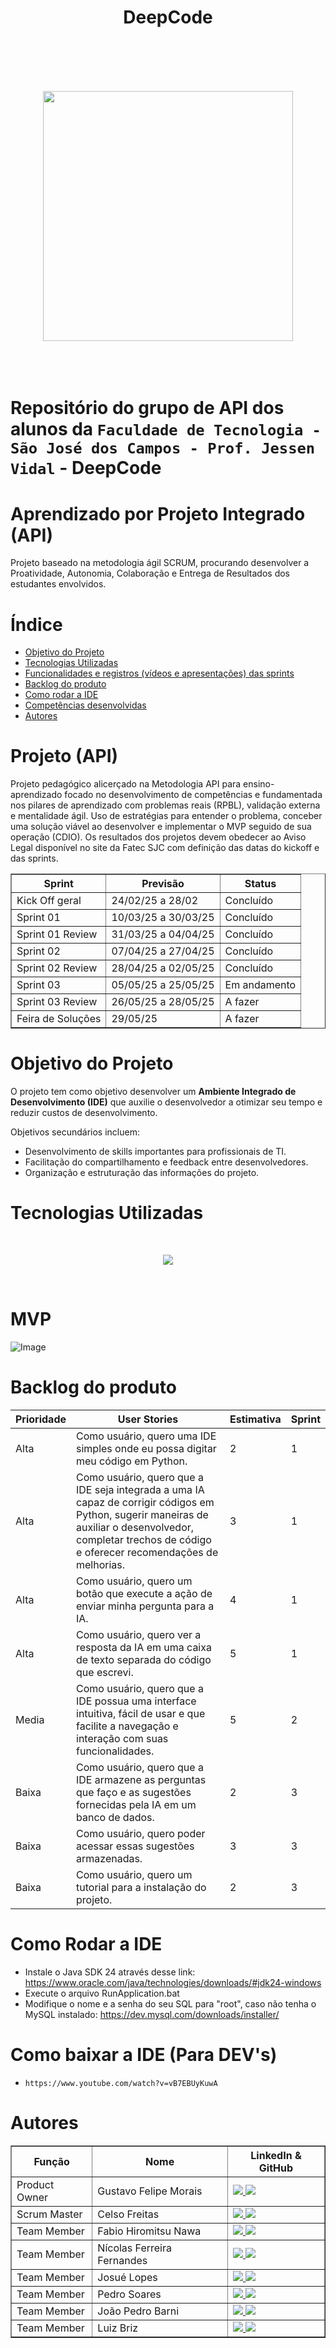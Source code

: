  <h1 align = center >DeepCode<h1>
   <br>
   <p align = "center">
     <img src="https://github.com/user-attachments/assets/38e454bc-5286-471b-9e7d-9ea8b7e16da4" align = center width="400"> 
   </p>

<br>

Repositório do grupo de API dos alunos da `Faculdade de Tecnologia - São José dos Campos - Prof. Jessen Vidal` -  DeepCode

# Aprendizado por Projeto Integrado (API)

Projeto baseado na metodologia ágil SCRUM, procurando desenvolver a Proatividade, Autonomia, Colaboração e Entrega de Resultados dos estudantes envolvidos.

# Índice
* [Objetivo do Projeto](#objetivo-do-projeto)
* [Tecnologias Utilizadas](#objetivo-do-projeto)
* [Funcionalidades e registros (vídeos e apresentações) das sprints](#funcionalidades-e-registros-(vídeos-e-apresentações)-das-sprints)
* [Backlog do produto](#Backlog-do-produto)
* [Como rodar a IDE](#Como-rodar-a-IDE)
* [Competências desenvolvidas](#competências-desenvolvidas)
* [Autores](#autores)

# Projeto (API)
Projeto pedagógico alicerçado na Metodologia API para ensino-aprendizado focado no desenvolvimento de competências e fundamentada nos pilares de aprendizado com problemas reais (RPBL), validação externa e mentalidade ágil. Uso de estratégias para entender o problema, conceber uma solução viável ao desenvolver e implementar o MVP seguido de sua operação (CDIO). Os resultados dos projetos devem obedecer ao Aviso Legal disponível no site da Fatec SJC com definição das datas do kickoff e das sprints.

<div align="center">
<table border="1">
  <thead>
    <tr>
      <th>Sprint</th>
      <th>Previsão</th>
      <th>Status</th>
    </tr>
  </thead>
  <tbody>
    <tr>
      <td>Kick Off geral</td>
      <td>24/02/25 a 28/02</td>
      <td>Concluído</td>
    </tr>
    <tr>
      <td>Sprint 01</td>
      <td>10/03/25 a 30/03/25</td>
      <td>Concluído</td>
    </tr>
    <tr>
      <td>Sprint 01 Review</td>
      <td>31/03/25 a 04/04/25</td>
      <td>Concluído</td>
    </tr>
    <tr>
      <td>Sprint 02</td>
      <td>07/04/25 a 27/04/25</td>
      <td>Concluído</td>
    </tr>
    <tr>
      <td>Sprint 02 Review</td>
      <td>28/04/25 a 02/05/25</td>
      <td>Concluído</td>
    </tr>
    <tr>
      <td>Sprint 03</td>
      <td>05/05/25 a 25/05/25</td>
      <td>Em andamento</td>
    </tr>
    <tr>
      <td>Sprint 03 Review</td>
      <td>26/05/25 a 28/05/25</td>
      <td>A fazer</td>
    </tr>
    <tr>
      <td>Feira de Soluções</td>
      <td>29/05/25</td>
      <td>A fazer</td>
    </tr>
  </tbody>
</table>
</div>

# Objetivo do Projeto
O projeto tem como objetivo desenvolver um **Ambiente Integrado de Desenvolvimento (IDE)** que auxilie o desenvolvedor a otimizar seu tempo e reduzir custos de desenvolvimento.

Objetivos secundários incluem:
- Desenvolvimento de skills importantes para profissionais de TI.
- Facilitação do compartilhamento e feedback entre desenvolvedores.
- Organização e estruturação das informações do projeto.


# Tecnologias Utilizadas
<br> 
<p align = "center"> 
<img src ="https://github.com/user-attachments/assets/087fde20-0742-4b11-868a-eceb9c84f67f">
</p>
<br>

# MVP 

![Image](https://github.com/user-attachments/assets/39feb453-5fb9-435e-865c-52a7e50c49d5)

# Backlog do produto

| Prioridade | User Stories | Estimativa | Sprint |
| --------- | ------------- | ---------- | ------ |
| Alta | Como usuário, quero uma IDE simples onde eu possa digitar meu código em Python. | 2 | 1 |
| Alta | Como usuário, quero que a IDE seja integrada a uma IA capaz de corrigir códigos em Python, sugerir maneiras de auxiliar o desenvolvedor, completar trechos de código e oferecer recomendações de melhorias. | 3 | 1 |
| Alta | Como usuário, quero um botão que execute a ação de enviar minha pergunta para a IA. | 4 | 1 |
| Alta | Como usuário, quero ver a resposta da IA em uma caixa de texto separada do código que escrevi. | 5 | 1 |
| Media | Como usuário, quero que a IDE possua uma interface intuitiva, fácil de usar e que facilite a navegação e interação com suas funcionalidades. | 5 | 2 |
| Baixa | Como usuário, quero que a IDE armazene as perguntas que faço e as sugestões fornecidas pela IA em um banco de dados. | 2 | 3 |
| Baixa | Como usuário, quero poder acessar essas sugestões armazenadas. | 3 | 3 |
| Baixa | Como usuário, quero um tutorial para a instalação do projeto. | 2 | 3 |

# Como Rodar a IDE
- Instale o Java SDK 24 através desse link: https://www.oracle.com/java/technologies/downloads/#jdk24-windows
- Execute o arquivo RunApplication.bat
- Modifique o nome e a senha do seu SQL para "root", caso não tenha o MySQL instalado: https://dev.mysql.com/downloads/installer/

# Como baixar a IDE (Para DEV's)
- ` https://www.youtube.com/watch?v=vB7EBUyKuwA `


# Autores
<div align="center">
  <table border="1">
    <thead>
      <tr>
        <th>Função</th>
        <th>Nome</th>
        <th>LinkedIn & GitHub</th>
      </tr>
    </thead>
    <tbody>
      <tr>
        <td>Product Owner</td>
        <td>Gustavo Felipe Morais</td>
        <td>
          <a href="https://www.linkedin.com/in/gustavo-felipe-morais-a6517b327/">
            <img src="https://img.shields.io/badge/Linkedin-blue?style=flat-square&logo=Linkedin&logoColor=white">
          </a>
          <a href="https://github.com/gutibrk74">
            <img src="https://img.shields.io/badge/GitHub-111217?style=flat-square&logo=github&logoColor=white">
          </a>
        </td>
      </tr>
      <tr>
        <td>Scrum Master</td>
        <td>Celso Freitas</td>
        <td>
          <a href="https://www.linkedin.com/in/celso-moreira-freitas-957832222/">
            <img src="https://img.shields.io/badge/Linkedin-blue?style=flat-square&logo=Linkedin&logoColor=white">
          </a>
          <a href="https://github.com/yCels">
            <img src="https://img.shields.io/badge/GitHub-111217?style=flat-square&logo=github&logoColor=white">
          </a>
        </td>
      </tr>
      <tr>
        <td>Team Member</td>
        <td>Fabio Hiromitsu Nawa</td>
        <td>
          <a href="https://www.linkedin.com/in/f%C3%A1biohnawa/">
            <img src="https://img.shields.io/badge/Linkedin-blue?style=flat-square&logo=Linkedin&logoColor=white">
          </a>
          <a href="https://github.com/TechSDW">
            <img src="https://img.shields.io/badge/GitHub-111217?style=flat-square&logo=github&logoColor=white">
          </a>
        </td>
      </tr>
      <tr>
        <td>Team Member</td>
        <td>Nícolas Ferreira Fernandes</td>
        <td>
          <a href="https://www.linkedin.com/in/nicolas-ferreira-fernandes/">
            <img src="https://img.shields.io/badge/Linkedin-blue?style=flat-square&logo=Linkedin&logoColor=white">
          </a>
          <a href="https://github.com/nicolasffe">
            <img src="https://img.shields.io/badge/GitHub-111217?style=flat-square&logo=github&logoColor=white">
          </a>
        </td>
      </tr>
      <tr>
        <td>Team Member</td>
        <td>Josué Lopes</td>
        <td>
          <a href="#">
            <img src="https://img.shields.io/badge/Linkedin-blue?style=flat-square&logo=Linkedin&logoColor=white">
          </a>
          <a href="#">
            <img src="https://img.shields.io/badge/GitHub-111217?style=flat-square&logo=github&logoColor=white">
          </a>
        </td>
      </tr>
      <tr>
        <td>Team Member</td>
        <td>Pedro Soares</td>
        <td>
          <a href="https://www.linkedin.com/in/pedro-soares-276206292/?utm_source=share&utm_campaign=share_via&utm_content=profile&utm_medium=ios_app">
            <img src="https://img.shields.io/badge/Linkedin-blue?style=flat-square&logo=Linkedin&logoColor=white">
          </a>
          <a href="https://github.com/pdrsoares">
            <img src="https://img.shields.io/badge/GitHub-111217?style=flat-square&logo=github&logoColor=white">
          </a>
        </td>
      </tr>
      <tr>
        <td>Team Member</td>
        <td>João Pedro Barni</td>
        <td>
          <a href="https://www.linkedin.com/in/joao-pedro-barni-lima/">
            <img src="https://img.shields.io/badge/Linkedin-blue?style=flat-square&logo=Linkedin&logoColor=white">
          </a>
          <a href="https://github.com/Barni-i">
            <img src="https://img.shields.io/badge/GitHub-111217?style=flat-square&logo=github&logoColor=white">
          </a>
        </td>
      </tr>
      <tr>
        <td>Team Member</td>
        <td>Luiz Briz</td>
        <td>
          <a href="https://www.linkedin.com/in/luiz-briz-15225b303/">
            <img src="https://img.shields.io/badge/Linkedin-blue?style=flat-square&logo=Linkedin&logoColor=white">
          </a>
          <a href="https://github.com/HerrBriz">
            <img src="https://img.shields.io/badge/GitHub-111217?style=flat-square&logo=github&logoColor=white">
          </a>
        </td>
      </tr>
    </tbody>
  </table>
</div>

